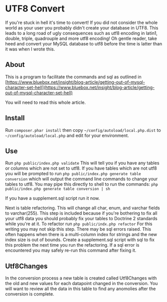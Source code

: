 UTF8 Convert
============

If you're stuck in hell it's time to convert!  If you did not consider the whole world as your user you probably didn't create your database in UTF8.  This leads to a long road of ugly consequences such as utf8 encoding in latin1, double, triple, quadrouple and more utf8 encoding!  Oh gentle reader, take heed and convert your MySQL database to utf8 before the time is latter than it was when I wrote this.


About
-----

This is a program to facilitate the commands and sql as outlined in [https://www.bluebox.net/insight/blog-article/getting-out-of-mysql-character-set-hell](https://www.bluebox.net/insight/blog-article/getting-out-of-mysql-character-set-hell)

You will need to read this whole article.


Install
-------

Run ```composer.phar install``` then copy ```~/config/autoload/local.php.dist``` to ```~/config/autoload/local.php``` and edit for your environment.


Use
---

Run ```php public/index.php validate```  This will tell you if you have any tables or columns which are not set to utf8.  If you have tables which are not utf8 you will be prompted to run ```php public/index.php generate table conversion``` which will output the command line commands to change your tables to utf8.  You may pipe this directly to shell to run the commands: ```php public/index.php generate table conversion | sh```

If you have a supplement.sql script run it now.

Next is table refactoring.  This will change all char, enum, and varchar fields to varchar(255).  This step is included because if you're bothering to fix all your utf8 data you should probably fix your tables to Doctrine 2 standards while you're at it.  To refactor run ```php public/indx.php refactor```  For this writing you may not skip this step.  There may be sql errors raised.  This often happens when there is a multi-column index for strings and the new index size is out of bounds.  Create a supplement.sql script with sql to fix this problem the next time you run the refactoring.  If a sql error is encountered you may safely re-run this command after fixing it.


Utf8Changes
-----------

In the conversion process a new table is created called Utf8Changes with the old and new values for each datapoint changed in the conversion.  You will want to review all the data in this table to find any anomolies after the conversion is complete.

